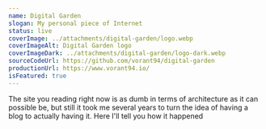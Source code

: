```yaml
---
name: Digital Garden
slogan: My personal piece of Internet
status: live
coverImage: ../attachments/digital-garden/logo.webp
coverImageAlt: Digital Garden logo
coverImageDark: ../attachments/digital-garden/logo-dark.webp
sourceCodeUrl: https://github.com/vorant94/digital-garden
productionUrl: https://www.vorant94.io/
isFeatured: true
---
```


The site you reading right now is as dumb in terms of architecture as it can possible be, but still it took me several years to turn the idea of having a blog to actually having it. Here I'll tell you how it happened
